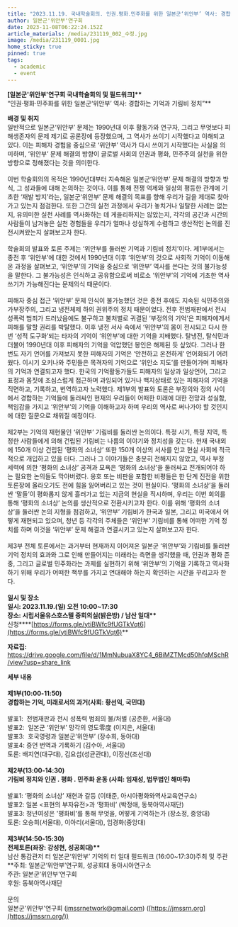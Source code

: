 ```yaml
---
title: "2023.11.19. 국내학술회의. 인권․평화․민주화를 위한 일본군‘위안부’ 역사: 경합하는 기억과 기림비 정치"
author: 일본군'위안부'연구회
date: 2023-11-08T06:22:24.152Z
article_materials: /media/231119_002_수정.jpg
image: /media/231119_0001.jpg
home_sticky: true
pinned: true
tags:
  - academic
  - event
---
```

**\[일본군'위안부'연구회 국내학술회의 및 필드워크]\*\***\
“인권·평화·민주화를 위한 일본군‘위안부’ 역사: 경합하는 기억과 기림비 정치”\*\*

**배경 및 취지**\
일반적으로 일본군‘위안부’ 문제는 1990년대 이후 활동가와 연구자, 그리고 무엇보다 피해생존자의 문제 제기로 공론장에 등장했으며, 그 역사가 쓰이기 시작했다고 이해되고 있다. 이는 피해자 경험을 중심으로 ‘위안부’ 역사가 다시 쓰이기 시작했다는 사실을 의미하며, ‘위안부’ 문제 해결의 방향이 글로벌 사회의 인권과 평화, 민주주의 실천을 위한 방향으로 정해졌다는 것을 의미한다.\
\
이번 학술회의의 목적은 1990년대부터 지속해온 일본군‘위안부’ 문제 해결의 방향과 방식, 그 성과들에 대해 논의하는 것이다. 이를 통해 전쟁 억제와 일상의 평등한 관계에 기초한 ‘재발 방지’라는, 일본군‘위안부’ 문제 해결의 목표를 향해 우리가 길을 제대로 찾아가고 있는지 점검한다. 또한 그간의 실천 과정에서 우리가 놓치거나 일탈한 사례는 없는지, 유의미한 실천 사례를 역사화하는 데 게을리하지는 않았는지, 각각의 공간과 시간의 사람들이 남겨놓은 실천 경험들을 우리가 얼마나 성실하게 수렴하고 생산적인 논의를 진전시켜왔는지 살펴보고자 한다.\
\
학술회의 발표와 토론 주제는 ‘위안부를 둘러싼 기억과 기림비 정치’이다. 제1부에서는 종전 후 ‘위안부’에 대한 것에서 1990년대 이후 ‘위안부’의 것으로 사회적 기억이 이동해온 과정을 살펴보고, ‘위안부’의 기억을 중심으로 ‘위안부’ 역사를 쓴다는 것의 불가능성을 말한다. 그 불가능성은 인식하고 공유함으로써 비로소 ‘위안부’의 기억에 기초한 역사쓰기가 가능해진다는 문제의식 때문이다.\
\
피해자 중심 접근 ‘위안부’ 문제 인식이 불가능했던 것은 종전 후에도 지속된 식민주의와 가부장주의, 그리고 냉전체제 하의 권위주의 정치 때문이었다. 전후 전범재판에서 전시 성폭력 범죄가 드러났음에도 불구하고 불처벌로 귀결된 ‘부정의의 기억’은 피해자에게서 피해를 말할 권리를 박탈했다. 이후 냉전 서사 속에서 ‘위안부’의 몸이 전시되고 다시 한번 ‘성적 도구화’되는 타자의 기억이 ‘위안부’에 대한 기억을 지배했다. 탈냉전, 탈식민과 더불어 1990년대 이후 피해자의 기억을 억압했던 봉인은 해제된 듯 싶었다. 그러나 한 번도 자기 언어를 가져보지 못한 피해자의 기억은 ‘안전하고 온전하게’ 언어화되기 어려웠다. 이시기 오키나와 주민들은 목격자의 기억으로 ‘위안소 지도’를 만들어가며 피해자의 기억과 연결되고자 했다. 한국의 기억활동가들도 피해자의 일상과 일상언어, 그리고 표정과 몸짓에 조심스럽게 접근하며 과잉되어 있거나 백지상태로 있는 피해자의 기억을 직면하고, 기록하고, 번역하고자 노력했다. 제1부의 발표와 토론은 부정의와 정의 사이에서 경합하는 기억들에 둘러싸인 현재의 우리들이 어떠한 미래에 대한 전망과 성실함, 책임감을 가지고 ‘위안부’의 기억을 이해하고자 하며 우리의 역사로 써나가야 할 것인지에 대한 질문으로 채워질 예정이다.\
\
제2부는 기억의 재현물인 ‘위안부’ 기림비를 둘러싼 논의이다. 특정 시기, 특정 지역, 특정한 사람들에게 의해 건립된 기림비는 나름의 이야기와 정치성을 갖는다. 현재 국내외에 150개 이상 건립된 ‘평화의 소녀상’ 또한 150개 이상의 서사를 안고 현실 사회에 적극적으로 개입하고 있을 터다. 그러나 그 이야기들은 충분히 전해지지 않았고, 역사 부정 세력에 의한 ‘평화의 소녀상’ 공격과 모욕은 ‘평화의 소녀상’을 둘러싸고 전개되어야 하는 필요한 논의들도 막아버렸다. 옹호 또는 비판을 포함한 비평들은 한 단계 진전을 위한 토론장에 올라오기도 전에 힘을 잃어버리고 있는 것이 현실이다. ‘평화의 소녀상’을 둘러싼 ‘말들’이 평화롭지 않게 흘러가고 있는 지금의 현실을 직시하며, 우리는 이번 회의를 통해 ‘평화의 소녀상’ 논의를 생산적으로 전환시키고자 한다. 이를 위해 ‘평화의 소녀상’을 둘러싼 논의 지형을 점검하고, ‘위안부’ 기림비가 한국과 일본, 그리고 미국에서 어떻게 재현되고 있으며, 청년 등 각각의 주체들은 ‘위안부’ 기림비를 통해 어떠한 기억 정치를 하며 이것을 ‘위안부’ 문제 해결과 연결시키고 있는지 살펴보고자 한다.\
\
제3부 전체 토론에서는 과거부터 현재까지 이어져온 일본군 ‘위안부’와 기림비를 둘러싼 기억 정치의 효과와 그로 인해 만들어지는 미래라는 측면을 생각했을 때, 인권과 평화 존중, 그리고 글로벌 민주화라는 과제를 실현하기 위해 ‘위안부’의 기억을 기록하고 역사화하기 위해 우리가 어떠한 책무를 가지고 연대해야 하는지 확인하는 시간을 꾸리고자 한다.\
\
**일시 및 장소\
일시: 2023.11.19.(일) 오전 10:00~17:30\
장소: 시립서울유스호스텔 중회의실(밝은방) / 남산 일대\*\***\
신청**\*\*[https://forms.gle/​ytiBWfc9fUGTkVqt6](https://forms.gle/ytiBWfc9fUGTkVqt6)**



**자료집:** <https://drive.google.com/file/d/1MmNubuaX8YC4_6BiMZTMcd50hfqMSchR/view?usp=share_link>



**세부 내용**\
\
**제1부(10:00-11:50)\
경합하는 기억, 미래로서의 과거(사회: 황선익, 국민대)**\
\
발표1:  전범재판과 전시 성폭력 범죄의 불/처벌 (공준환, 서울대)\
발표2:  일본군 ‘위안부’ 망각의 영도零度 (이지은, 서울대)\
발표3:  호국영령과 일본군‘위안부’ (장수희, 동아대)\
발표4: 증언 번역과 기록하기 (김수아, 서울대)\
토론: 배지연(대구대), 김요섭(성균관대), 이정선(조선대)\
\
**제2부(13:00-14:30)\
기림비 정치와 인권 ․ 평화 ․ 민주화 운동 (사회: 임재성, 법무법인 해마루)**\
\
발표1: ‘평화의 소녀상’ 재현과 갈등 (이태준, 아시아평화와역사교육연구소)\
발표2: 일본 <표현의 부자유전>과 ‘평화비’ (박정애, 동북아역사재단)\
발표3: 청년여성은 '평화비'를 통해 무엇을, 어떻게 기억하는가 (장소정, 중앙대)\
토론: 오승희(서울대), 이아리(서울대), 임경화(중앙대)\
 \
**제3부(14:50-15:30)\
전체토론(좌장: 강성현, 성공회대)\*\***\
남산 통감관저 터 일본군‘위안부’ 기억의 터 일대 필드워크 (16:00~17:30)주최 및 주관\*\*주최: 일본군‘위안부’연구회, 성공회대 동아시아연구소\
주관: 일본군‘위안부’연구회\
후원: 동북아역사재단\
\
문의\
일본군'위안부'연구회 ([jmssrnetwork@gmail.com](mailto:jmssrnetwork@gmail.com)) ([https://jmssrn.org](https://jmssrn.org/))